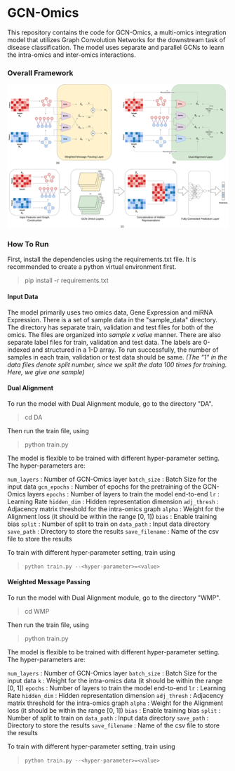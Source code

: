 # GCN-Omics

This repository contains the code for GCN-Omics, a multi-omics integration model that utilizes Graph Convolution Networks for the downstream task of disease classification. The model uses separate and parallel GCNs to learn the intra-omics and inter-omics interactions.

### Overall Framework
<img src="GCN-Omics/Arch.jpg">

### How To Run

First, install the dependencies using the requirements.txt file. It is recommended to create a python virtual environment first.
> pip install -r requirements.txt

#### Input Data
The model primarily uses two omics data, Gene Expression and miRNA Expression. There is a set of sample data in the "sample_data" directory. The directory has separate train, validation and test files for both of the omics. The files are organized into *sample x value* manner. There are also separate label files for train, validation and test data. The labels are 0-indexed and structured in a 1-D array. To run successfully, the number of samples in each train, validation or test data should be same. *(The "1" in the data files denote split number, since we split the data 100 times for training. Here, we give one sample)*

#### Dual Alignment
To run the model with Dual Alignment module, go to the directory "DA".
> cd DA

Then run the train file, using
>python train.py

The model is flexible to be trained with different hyper-parameter setting. The hyper-parameters are:

```num_layers``` : Number of GCN-Omics layer
```batch_size``` : Batch Size for the input data
```gcn_epochs``` : Number of epochs for the pretraining of the GCN-Omics layers
```epochs``` : Number of layers to train the model end-to-end
```lr``` : Learning Rate
```hidden_dim``` : Hidden representation dimension
```adj_thresh``` : Adjacency matrix threshold for the intra-omics graph
```alpha``` : Weight for the Alignment loss (it should be within the range [0, 1])
```bias``` : Enable training bias
```split``` : Number of split to train on
```data_path``` : Input data directory
```save_path``` : Directory to store the results
```save_filename``` : Name of the csv file to store the results

To train with different hyper-parameter setting, train using
>`python train.py --<hyper-parameter>=<value>`

#### Weighted Message Passing
To run the model with Dual Alignment module, go to the directory "WMP".
>cd WMP

Then run the train file, using
>python train.py

The model is flexible to be trained with different hyper-parameter setting. The hyper-parameters are:

```num_layers``` : Number of GCN-Omics layer
```batch_size``` : Batch Size for the input data
```k``` : Weight for the intra-omics data (it should be within the range [0, 1])
```epochs``` : Number of layers to train the model end-to-end
```lr``` : Learning Rate
```hidden_dim``` : Hidden representation dimension
```adj_thresh``` : Adjacency matrix threshold for the intra-omics graph
```alpha``` : Weight for the Alignment loss (it should be within the range [0, 1])
```bias``` : Enable training bias
```split``` : Number of split to train on
```data_path``` : Input data directory
```save_path``` : Directory to store the results
```save_filename``` : Name of the csv file to store the results

To train with different hyper-parameter setting, train using
>`python train.py --<hyper-parameter>=<value>`
